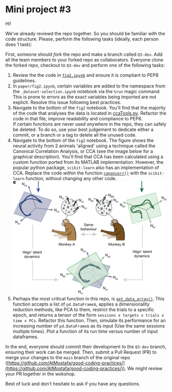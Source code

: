 # Mini project #3

Hi!

We've already reviewd the repo together. So you should be familiar with the code structure.
Please, perform the following tasks (ideally, each person does 1 task):

First, someone should _fork_ the repo and make a branch called `Q3-dev`. Add all the team members to your forked repo as collaborators. Everyone clone the forked repo, checkout to `Q3-dev` and perform one of the following tasks:

1. Review the the code in [`fig2.ipynb`](/paper/fig2.ipynb) and ensure it is compliant to PEP8 guidelines.
1. In `paper/fig2.ipynb`, certain variables are added to the namespace from the `_dataset-selection.ipynb` notebook via the `%run` magic command. This is prone to errors as the exact variables being imported are not explicit. Resolve this issue following best practices.
1. Navigate to the bottom of the `fig2` notebook. You'll find that the majority of the code that analyses the data is located in [ccaTools.py](/tools/ccaTools.py). Refactor the code in that file, improve readability and compliance to PEP8.  
If certain functions are never used _anywhere_ in the repo, they can safely be deleted. To do so, use your best judgement to dedicate either a commit, or a branch or a tag to delete all the unused code.
1. Navigate to the bottom of the `fig2` notebook. The figure shows the neural activity from 2 animals 'aligned' using a technique called the Canonical Correlation Analysis, or CCA (see the image below for a graphical description). You'll find that CCA has been calculated using a custom function ported from its MATLAB implementation. However, the popular python package, `scikit-learn` also has an implementation of CCA. Replace the code _within_ the function [`canoncorr()`](/tools/ccaTools.py#L315) with the `scikit-learn` function, without changing any other code.
![cca](./image/what-is-cca.png)
1. Perhaps the most critical function in this repo, is [`get_data_array()`](/tools/dataTools.py#L81). This function accepts a list of `pd.DataFrame`s, applies a dimensionality reduction methods, like PCA to them, restrict the trials to a specific epoch, and returns a tensor  of the form `sessions x targets x trials x time x PCs`. Refactor this function. Then, simulate its performance for an increasing number of `pd.DataFrame`s as its input (Use the same sessions multiple times). Plot a function of its run time versus number of input dataframes.

In the end, everyone should commit their development to the `Q3-dev` branch, ensuring their work can be merged. Then, submit a Pull Request (PR) to merge your changes to the `main` branch of the original repo ([https://github.com/AtMostafa/good-coding-practices/](https://github.com/AtMostafa/good-coding-practices/)). We might review your PR together in the wokshop.

Best of luck and don't hesitate to ask if you have any questions.
